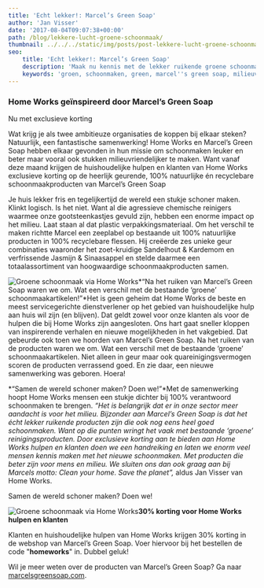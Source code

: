 ```yaml
---
title: 'Echt lekker!: Marcel’s Green Soap'
author: 'Jan Visser'
date: '2017-08-04T09:07:38+00:00'
path: /blog/lekkere-lucht-groene-schoonmaak/
thumbnail: ../../../static/img/posts/post-lekkere-lucht-groene-schoonmaak/marcels-green-soap-1024x360.jpg
seo:
    title: 'Echt lekker!: Marcel’s Green Soap'
    description: 'Maak nu kennis met de lekker ruikende groene schoonmaak producten van Marcel''s Green Soap'
    keywords: 'groen, schoonmaken, green, marcel''s green soap, milieuvriendelijk'
---
```

### Home Works geïnspireerd door Marcel’s Green Soap

Nu met exclusieve korting

Wat krijg je als twee ambitieuze organisaties de koppen bij elkaar steken? Natuurlijk, een fantastische samenwerking! Home Works en Marcel’s Green Soap hebben elkaar gevonden in hun missie om schoonmaken leuker en beter maar vooral ook stukken milieuvriendelijker te maken. Want vanaf deze maand krijgen de huishoudelijke hulpen en klanten van Home Works exclusieve korting op de heerlijk geurende, 100% natuurlijke én recyclebare schoonmaakproducten van Marcel’s Green Soap

Je huis lekker fris en tegelijkertijd de wereld een stukje schoner maken. Klinkt logisch. Is het niet. Want al die agressieve chemische reinigers waarmee onze gootsteenkastjes gevuld zijn, hebben een enorme impact op het milieu. Laat staan al dat plastic verpakkingsmateriaal. Om het verschil te maken richtte Marcel een zeeplabel op bestaande uit 100% natuurlijke producten in 100% recyclebare flessen. Hij creëerde zes unieke geur combinaties waaronder het zoet-kruidige Sandelhout & Kardemom en verfrissende Jasmijn & Sinaasappel en stelde daarmee een totaalassortiment van hoogwaardige schoonmaakproducten samen.

![Groene schoonmaak via Home Works](/img/posts/post-lekkere-lucht-groene-schoonmaak/marcels-green-soap-1024x360.jpg)*“Na het ruiken van Marcel’s Green Soap waren we om. Wat een verschil met de bestaande ‘groene’ schoonmaakartikelen!”*Het is geen geheim dat Home Works de beste en meest servicegerichte dienstverlener op het gebied van huishoudelijke hulp aan huis wil zijn (en blijven). Dat geldt zowel voor onze klanten als voor de hulpen die bij Home Works zijn aangesloten. Ons hart gaat sneller kloppen van inspirerende verhalen en nieuwe mogelijkheden in het vakgebied. Dat gebeurde ook toen we hoorden van Marcel’s Green Soap. Na het ruiken van de producten waren we om. Wat een verschil met de bestaande ‘groene’ schoonmaakartikelen. Niet alleen in geur maar ook quareinigingsvermogen scoren de producten verrassend goed. En zie daar, een nieuwe samenwerking was geboren. Hoera!

*“Samen de wereld schoner maken? Doen we!”*Met de samenwerking hoopt Home Works mensen een stukje dichter bij 100% verantwoord schoonmaken te brengen. *“Het is belangrijk dat er in onze sector meer aandacht is voor het milieu. Bijzonder aan Marcel’s Green Soap is dat het écht lekker ruikende producten zijn die ook nog eens heel goed schoonmaken. Want op die punten wringt het vaak met bestaande ‘groene’ reinigingsproducten. Door exclusieve korting aan te bieden aan Home Works hulpen en klanten doen we een handreiking en laten we enorm veel mensen kennis maken met het nieuwe schoonmaken. Met producten die beter zijn voor mens en milieu. We sluiten ons dan ook graag aan bij Marcels motto: Clean your home. Save the planet”,* aldus Jan Visser van Home Works.

Samen de wereld schoner maken? Doen we!

![Groene schoonmaak via Home Works](/img/posts/post-lekkere-lucht-groene-schoonmaak/beloftes-marcel-green-soap.png)**30% korting voor Home Works hulpen en klanten**

Klanten en huishoudelĳke hulpen van Home Works krĳgen 30% korting in de webshop van Marcel’s Green Soap. Voer hiervoor bĳ het bestellen de code "**homeworks**" in. Dubbel geluk!

Wil je meer weten over de producten van Marcel’s Green Soap? Ga naar [marcelsgreensoap.com](https://www.marcelsgreensoap.com "Lekker groen schoonmaken met lekkere lucht, Marcels Green Soap").
